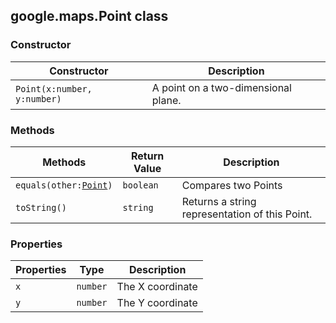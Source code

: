 <h2 id="Point">
google.maps.Point
class
</h2><h3 id="devsite_header_227">Constructor</h3><table summary="class Point - Constructor" width="100%">
<thead>
<tr><th>Constructor</th>
<th>Description</th>
</tr></thead>
<tbody>
<tr>
<td><code>Point(x:number, y:number)</code></td>
<td>A point on a two-dimensional plane.</td>
</tr>
</tbody>
</table><h3 id="devsite_header_228">Methods</h3><table summary="class Point - Methods" width="100%">
<thead>
<tr><th>Methods</th>
<th>Return Value</th>
<th>Description</th>
</tr></thead>
<tbody>
<tr>
<td><code>equals(other:<a href="https://github.com/amenadiel/google-maps-documentation/blob/master/docs/google.maps.Point.md">Point</a>)</code></td>
<td><code>boolean</code></td>
<td>Compares two Points</td>
</tr>
<tr>
<td><code>toString()</code></td>
<td><code>string</code></td>
<td>Returns a string representation of this Point.</td>
</tr>
</tbody>
</table><h3 id="devsite_header_229">Properties</h3><table summary="class Point - Properties" width="100%">
<thead>
<tr><th>Properties</th>
<th>Type</th>
<th>Description</th>
</tr></thead>
<tbody>
<tr>
<td><code>x</code></td>
<td><code>number</code></td>
<td>The X coordinate</td>
</tr>
<tr>
<td><code>y</code></td>
<td><code>number</code></td>
<td>The Y coordinate</td>
</tr>
</tbody>
</table>